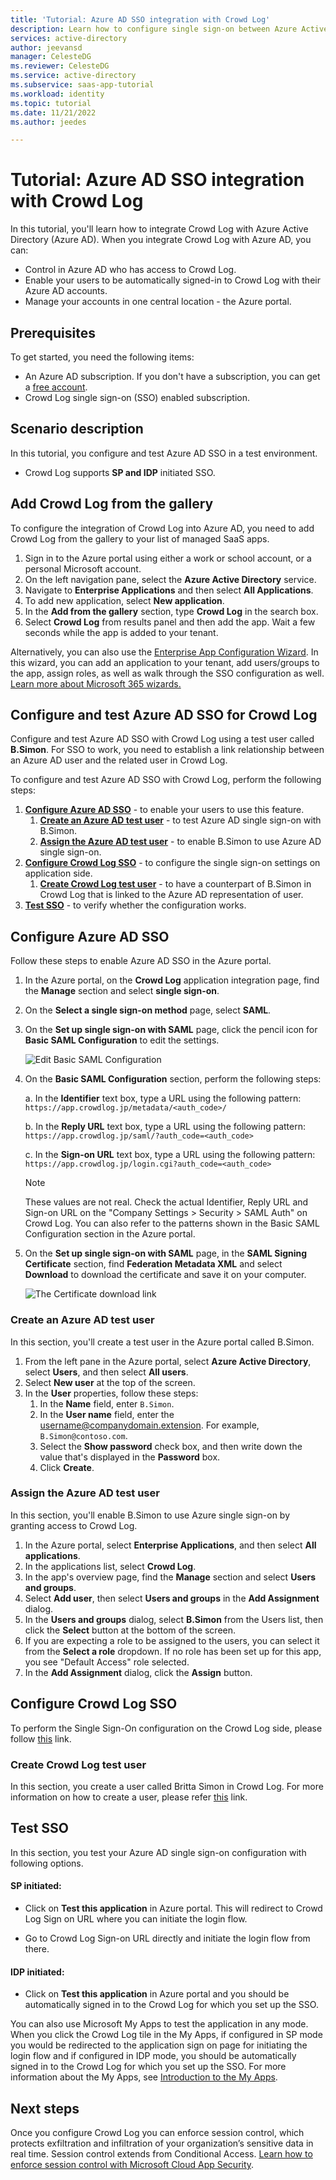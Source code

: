```yaml
---
title: 'Tutorial: Azure AD SSO integration with Crowd Log'
description: Learn how to configure single sign-on between Azure Active Directory and Crowd Log.
services: active-directory
author: jeevansd
manager: CelesteDG
ms.reviewer: CelesteDG
ms.service: active-directory
ms.subservice: saas-app-tutorial
ms.workload: identity
ms.topic: tutorial
ms.date: 11/21/2022
ms.author: jeedes

---
```


# Tutorial: Azure AD SSO integration with Crowd Log

In this tutorial, you'll learn how to integrate Crowd Log with Azure Active Directory (Azure AD). When you integrate Crowd Log with Azure AD, you can:

* Control in Azure AD who has access to Crowd Log.
* Enable your users to be automatically signed-in to Crowd Log with their Azure AD accounts.
* Manage your accounts in one central location - the Azure portal.

## Prerequisites

To get started, you need the following items:

* An Azure AD subscription. If you don't have a subscription, you can get a [free account](https://azure.microsoft.com/free/).
* Crowd Log single sign-on (SSO) enabled subscription.

## Scenario description

In this tutorial, you configure and test Azure AD SSO in a test environment.

* Crowd Log supports **SP and IDP** initiated SSO.

## Add Crowd Log from the gallery

To configure the integration of Crowd Log into Azure AD, you need to add Crowd Log from the gallery to your list of managed SaaS apps.

1. Sign in to the Azure portal using either a work or school account, or a personal Microsoft account.
1. On the left navigation pane, select the **Azure Active Directory** service.
1. Navigate to **Enterprise Applications** and then select **All Applications**.
1. To add new application, select **New application**.
1. In the **Add from the gallery** section, type **Crowd Log** in the search box.
1. Select **Crowd Log** from results panel and then add the app. Wait a few seconds while the app is added to your tenant.

 Alternatively, you can also use the [Enterprise App Configuration Wizard](https://portal.office.com/AdminPortal/home?Q=Docs#/azureadappintegration). In this wizard, you can add an application to your tenant, add users/groups to the app, assign roles, as well as walk through the SSO configuration as well. [Learn more about Microsoft 365 wizards.](/microsoft-365/admin/misc/azure-ad-setup-guides)

## Configure and test Azure AD SSO for Crowd Log

Configure and test Azure AD SSO with Crowd Log using a test user called **B.Simon**. For SSO to work, you need to establish a link relationship between an Azure AD user and the related user in Crowd Log.

To configure and test Azure AD SSO with Crowd Log, perform the following steps:

1. **[Configure Azure AD SSO](#configure-azure-ad-sso)** - to enable your users to use this feature.
    1. **[Create an Azure AD test user](#create-an-azure-ad-test-user)** - to test Azure AD single sign-on with B.Simon.
    1. **[Assign the Azure AD test user](#assign-the-azure-ad-test-user)** - to enable B.Simon to use Azure AD single sign-on.
1. **[Configure Crowd Log SSO](#configure-crowd-log-sso)** - to configure the single sign-on settings on application side.
    1. **[Create Crowd Log test user](#create-crowd-log-test-user)** - to have a counterpart of B.Simon in Crowd Log that is linked to the Azure AD representation of user.
1. **[Test SSO](#test-sso)** - to verify whether the configuration works.

## Configure Azure AD SSO

Follow these steps to enable Azure AD SSO in the Azure portal.

1. In the Azure portal, on the **Crowd Log** application integration page, find the **Manage** section and select **single sign-on**.
1. On the **Select a single sign-on method** page, select **SAML**.
1. On the **Set up single sign-on with SAML** page, click the pencil icon for **Basic SAML Configuration** to edit the settings.

   ![Edit Basic SAML Configuration](common/edit-urls.png)

1. On the **Basic SAML Configuration** section, perform the following steps:

    a. In the **Identifier** text box, type a URL using the following pattern:
    `https://app.crowdlog.jp/metadata/<auth_code>/`

    b. In the **Reply URL** text box, type a URL using the following pattern:
    `https://app.crowdlog.jp/saml/?auth_code=<auth_code>`

    c. In the **Sign-on URL** text box, type a URL using the following pattern:
    `https://app.crowdlog.jp/login.cgi?auth_code=<auth_code>`

	> [!NOTE]
	> These values are not real. Check the actual Identifier, Reply URL and Sign-on URL on the "Company Settings > Security > SAML Auth" on Crowd Log. You can also refer to the patterns shown in the Basic SAML Configuration section in the Azure portal. 

1. On the **Set up single sign-on with SAML** page, in the **SAML Signing Certificate** section,  find **Federation Metadata XML** and select **Download** to download the certificate and save it on your computer.

	![The Certificate download link](common/metadataxml.png)

### Create an Azure AD test user

In this section, you'll create a test user in the Azure portal called B.Simon.

1. From the left pane in the Azure portal, select **Azure Active Directory**, select **Users**, and then select **All users**.
1. Select **New user** at the top of the screen.
1. In the **User** properties, follow these steps:
   1. In the **Name** field, enter `B.Simon`.  
   1. In the **User name** field, enter the username@companydomain.extension. For example, `B.Simon@contoso.com`.
   1. Select the **Show password** check box, and then write down the value that's displayed in the **Password** box.
   1. Click **Create**.

### Assign the Azure AD test user

In this section, you'll enable B.Simon to use Azure single sign-on by granting access to Crowd Log.

1. In the Azure portal, select **Enterprise Applications**, and then select **All applications**.
1. In the applications list, select **Crowd Log**.
1. In the app's overview page, find the **Manage** section and select **Users and groups**.
1. Select **Add user**, then select **Users and groups** in the **Add Assignment** dialog.
1. In the **Users and groups** dialog, select **B.Simon** from the Users list, then click the **Select** button at the bottom of the screen.
1. If you are expecting a role to be assigned to the users, you can select it from the **Select a role** dropdown. If no role has been set up for this app, you see "Default Access" role selected.
1. In the **Add Assignment** dialog, click the **Assign** button.

## Configure Crowd Log SSO

To perform the Single Sign-On configuration on the Crowd Log side, please follow [this](https://support.crowdlog.jp/knowledge/admin-settings-saml) link.

### Create Crowd Log test user

In this section, you create a user called Britta Simon in Crowd Log. For more information on how to create a user, please refer [this](https://support.crowdlog.jp/knowledge/admin-memberadmin-member-create) link.  

## Test SSO 

In this section, you test your Azure AD single sign-on configuration with following options. 

#### SP initiated:

* Click on **Test this application** in Azure portal. This will redirect to Crowd Log Sign on URL where you can initiate the login flow.  

* Go to Crowd Log Sign-on URL directly and initiate the login flow from there.

#### IDP initiated:

* Click on **Test this application** in Azure portal and you should be automatically signed in to the Crowd Log for which you set up the SSO. 

You can also use Microsoft My Apps to test the application in any mode. When you click the Crowd Log tile in the My Apps, if configured in SP mode you would be redirected to the application sign on page for initiating the login flow and if configured in IDP mode, you should be automatically signed in to the Crowd Log for which you set up the SSO. For more information about the My Apps, see [Introduction to the My Apps](../user-help/my-apps-portal-end-user-access.md).

## Next steps

Once you configure Crowd Log you can enforce session control, which protects exfiltration and infiltration of your organization’s sensitive data in real time. Session control extends from Conditional Access. [Learn how to enforce session control with Microsoft Cloud App Security](/cloud-app-security/proxy-deployment-aad).
